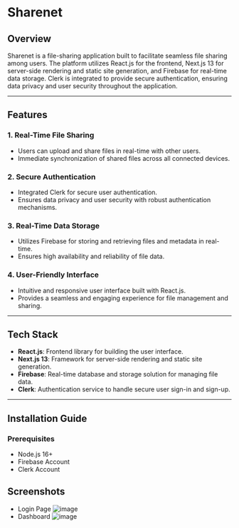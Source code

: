 # **Sharenet**

## **Overview**
Sharenet is a file-sharing application built to facilitate seamless file sharing among users. The platform utilizes React.js for the frontend, Next.js 13 for server-side rendering and static site generation, and Firebase for real-time data storage. Clerk is integrated to provide secure authentication, ensuring data privacy and user security throughout the application.

---

## **Features**

### 1. **Real-Time File Sharing**
- Users can upload and share files in real-time with other users.
- Immediate synchronization of shared files across all connected devices.

### 2. **Secure Authentication**
- Integrated Clerk for secure user authentication.
- Ensures data privacy and user security with robust authentication mechanisms.

### 3. **Real-Time Data Storage**
- Utilizes Firebase for storing and retrieving files and metadata in real-time.
- Ensures high availability and reliability of file data.

### 4. **User-Friendly Interface**
- Intuitive and responsive user interface built with React.js.
- Provides a seamless and engaging experience for file management and sharing.

---

## **Tech Stack**

- **React.js**: Frontend library for building the user interface.
- **Next.js 13**: Framework for server-side rendering and static site generation.
- **Firebase**: Real-time database and storage solution for managing file data.
- **Clerk**: Authentication service to handle secure user sign-in and sign-up.

---

## **Installation Guide**

### **Prerequisites**
- Node.js 16+
- Firebase Account
- Clerk Account

## **Screenshots**
- Login Page
![image](https://github.com/user-attachments/assets/f696cb79-5152-4cf7-9b38-69236fe66123)
- Dashboard
![image](https://github.com/user-attachments/assets/1b6c1833-ffb3-4e03-87d5-3a5ef2c6e89d)

